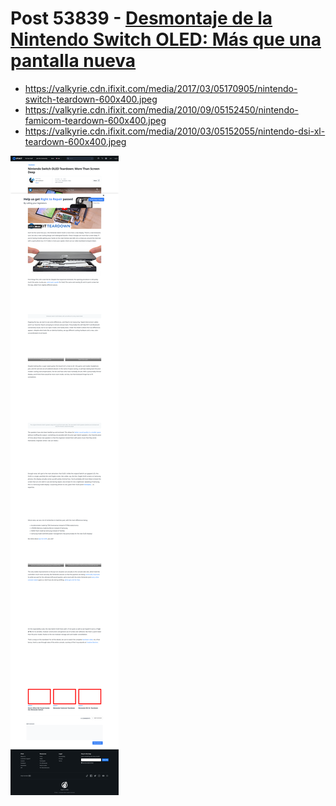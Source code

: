 # Post 53839 - [Desmontaje de la Nintendo Switch OLED: Más que una pantalla nueva](https://www.ifixit.com/News/53839/desmontaje-de-la-nintendo-switch-oled-mas-que-una-pantalla-nueva)

- https://valkyrie.cdn.ifixit.com/media/2017/03/05170905/nintendo-switch-teardown-600x400.jpeg
- https://valkyrie.cdn.ifixit.com/media/2010/09/05152450/nintendo-famicom-teardown-600x400.jpeg
- https://valkyrie.cdn.ifixit.com/media/2010/03/05152055/nintendo-dsi-xl-teardown-600x400.jpeg

![screencap](screenshots/3125502f-efb4-4fdd-aea5-00afdaeade43.png)
